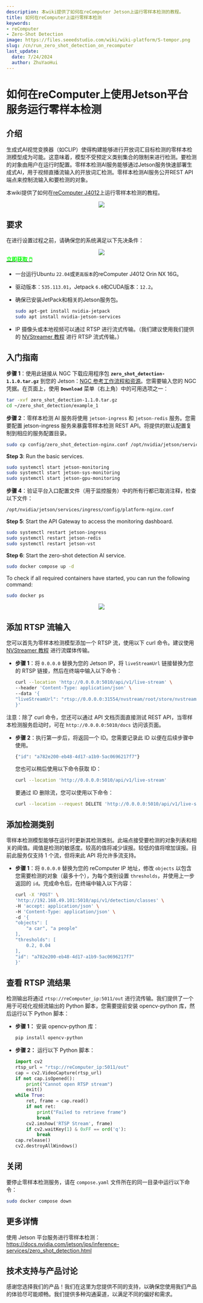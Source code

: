 ```yaml
---
description: 本wiki提供了如何在reComputer Jetson上运行零样本检测的教程。
title: 如何在reComputer上运行零样本检测
keywords:
- reComputer
- Zero-Shot Detection
image: https://files.seeedstudio.com/wiki/wiki-platform/S-tempor.png
slug: /cn/run_zero_shot_detection_on_recomputer
last_update:
  date: 7/24/2024
  author: ZhuYaoHui
---
```


# 如何在reComputer上使用Jetson平台服务运行零样本检测

## 介绍

生成式AI视觉变换器（如CLIP）使得构建能够进行开放词汇目标检测的零样本检测模型成为可能。这意味着，模型不受预定义类别集合的限制来进行检测。要检测的对象由用户在运行时配置。零样本检测AI服务能够通过Jetson服务快速部署生成式AI，用于视频直播流输入的开放词汇检测。零样本检测AI服务公开REST API端点来控制流输入和要检测的对象。

本wiki提供了如何在[reComputer J4012](https://www.seeedstudio.com/reComputer-J4012-p-5586.html)上运行零样本检测的教程。

<div align="center">
    <img width={900}
     src="https://files.seeedstudio.com/wiki/reComputer/Application/zero_shot_detection/fig1.gif" />
</div>

## 要求

在进行设置过程之前，请确保您的系统满足以下先决条件：

<div align="center">
    <img width={800}
     src="https://files.seeedstudio.com/wiki/reComputer/Application/reComputer_J4012.png" />
</div>

<div class="get_one_now_container" style={{textAlign: 'center'}}>
    <a class="get_one_now_item" href="https://files.seeedstudio.com/wiki/reComputer/Application/reComputer_J4012.png" target="_blank" rel="noopener noreferrer">
      <strong><span><font color={'FFFFFF'} size={"4"}> 立即获取 🖱️</font></span></strong>
    </a>
</div>

- 一台运行Ubuntu `22.04`或`更高版本`的reComputer J4012 Orin NX 16G。
- 驱动版本：`535.113.01`，Jetpack `6.0`和CUDA版本：`12.2`。
- 确保已安装JetPack和相关的Jetson服务包。

  ```bash
  sudo apt-get install nvidia-jetpack
  sudo apt install nvidia-jetson-services
  ```

- IP 摄像头或本地视频可以通过 RTSP 进行流式传输。（我们建议使用我们提供的 [NVStreamer 教程](/cn/getting_started_with_nvstreamer) 进行 RTSP 流式传输。）

## 入门指南

**步骤 1**：使用此链接从 NGC 下载应用程序包 **`zero_shot_detection-1.1.0.tar.gz`** 到您的 Jetson：[NGC 参考工作流程和资源](https://catalog.ngc.nvidia.com/orgs/nvidia/teams/jps/resources/reference-workflow-and-resources)。您需要输入您的 NGC 凭据。在页面上，使用 **`Download`** 菜单（右上角）中的可用选项之一：

```bash
tar -xvf zero_shot_detection-1.1.0.tar.gz
cd ~/zero_shot_detection/example_1
```

**步骤 2**：零样本检测 AI 服务将使用 `jetson-ingress` 和 `jetson-redis` 服务。您需要配置 jetson-ingress 服务来暴露零样本检测 REST API。将提供的默认配置复制到相应的服务配置目录。

```bash
sudo cp config/zero_shot_detection-nginx.conf /opt/nvidia/jetson/services/ingress/config
```

**Step 3**: Run the basic services.

```bash
sudo systemctl start jetson-monitoring
sudo systemctl start jetson-sys-monitoring
sudo systemctl start jetson-gpu-monitoring
```

**步骤 4**：验证平台入口配置文件（用于监控服务）中的所有行都已取消注释，检查以下文件：

```bash
/opt/nvidia/jetson/services/ingress/config/platform-nginx.conf
```

**Step 5**: Start the API Gateway to access the monitoring dashboard.

```bash
sudo systemctl restart jetson-ingress
sudo systemctl restart jetson-redis
sudo systemctl restart jetson-vst
```

**Step 6**: Start the zero-shot detection AI service.

```bash
sudo docker compose up -d
```

To check if all required containers have started, you can run the following command:

```bash
sudo docker ps
```

<div align="center">
    <img width={1000}
     src="https://files.seeedstudio.com/wiki/reComputer/Application/zero_shot_detection/fig2.png" />
</div>

## 添加 RTSP 流输入

您可以首先为零样本检测模型添加一个 RTSP 流，使用以下 curl 命令。建议使用 [NVStreamer 教程](/cn/getting_started_with_nvstreamer) 进行流媒体传输。

- **步骤 1**：将 `0.0.0.0` 替换为您的 Jetson IP，将 `liveStreamUrl` 链接替换为您的 RTSP 链接，然后在终端中输入以下命令：

    ```bash
    curl --location 'http://0.0.0.0:5010/api/v1/live-stream' \
    --header 'Content-Type: application/json' \
    --data '{
    "liveStreamUrl": "rtsp://0.0.0.0:31554/nvstream/root/store/nvstreamer_videos/car.mp4"
    }'
    ```

注意：除了 curl 命令，您还可以通过 API 文档页面直接测试 REST API，当零样本检测服务启动时，可在 `http://0.0.0.0:5010/docs` 访问该页面。

- **步骤 2**：执行第一步后，将返回一个 ID。您需要记录此 ID 以便在后续步骤中使用。

    ```bash
    {"id": "a782e200-eb48-4d17-a1b9-5ac0696217f7"}
    ```

    您也可以稍后使用以下命令获取 ID：

    ```bash
    curl --location 'http://0.0.0.0:5010/api/v1/live-stream'
    ```

    要通过 ID 删除流，您可以使用以下命令：

    ```bash
    curl --location --request DELETE 'http://0.0.0.0:5010/api/v1/live-stream/{id}'
    ```

## 添加检测类别

零样本检测模型能够在运行时更新其检测类别。此端点接受要检测的对象列表和相关的阈值。阈值是检测的敏感度。较高的值将减少误报。较低的值将增加误报。目前此服务仅支持 1 个流，但将来此 API 将允许多流支持。

- **步骤 1**：将 `0.0.0.0` 替换为您的 reComputer IP 地址，修改 `objects` 以包含您需要检测的对象（最多十个），为每个类别设置 `thresholds`，并使用上一步返回的 `id`。完成命令后，在终端中输入以下内容：

    ```bash
    curl -X 'POST' \
    'http://192.168.49.101:5010/api/v1/detection/classes' \
    -H 'accept: application/json' \
    -H 'Content-Type: application/json' \
    -d '{
    "objects": [
        "a car", "a people"
    ],
    "thresholds": [
        0.2, 0.04
    ],
    "id": "a782e200-eb48-4d17-a1b9-5ac0696217f7"
    }'
    ```

## 查看 RTSP 流结果

检测输出将通过 `rtsp://reComputer_ip:5011/out` 进行流传输。我们提供了一个用于可视化视频流输出的 Python 脚本，您需要提前安装 opencv-python 库，然后运行以下 Python 脚本：

- **步骤 1：** 安装 opencv-python 库：

    ```bash
    pip install opencv-python
    ```

- **步骤 2：** 运行以下 Python 脚本：

    ```python
    import cv2
    rtsp_url = "rtsp://reComputer_ip:5011/out"
    cap = cv2.VideoCapture(rtsp_url)
    if not cap.isOpened():
        print("Cannot open RTSP stream")
        exit()
    while True:
        ret, frame = cap.read()
        if not ret:
            print("Failed to retrieve frame")
            break
        cv2.imshow('RTSP Stream', frame)
        if cv2.waitKey(1) & 0xFF == ord('q'):
            break
    cap.release()
    cv2.destroyAllWindows()
    ```

## 关闭

要停止零样本检测服务，请在 `compose.yaml` 文件所在的同一目录中运行以下命令：

```bash
sudo docker compose down
```

## 更多详情

使用 Jetson 平台服务进行零样本检测：https://docs.nvidia.com/jetson/jps/inference-services/zero_shot_detection.html

## 技术支持与产品讨论

感谢您选择我们的产品！我们在这里为您提供不同的支持，以确保您使用我们产品的体验尽可能顺畅。我们提供多种沟通渠道，以满足不同的偏好和需求。

<div class="button_tech_support_container">
<a href="https://forum.seeedstudio.com/" class="button_forum"></a>
<a href="https://www.seeedstudio.com/contacts" class="button_email"></a>
</div>

<div class="button_tech_support_container">
<a href="https://discord.gg/eWkprNDMU7" class="button_discord"></a>
<a href="https://github.com/Seeed-Studio/wiki-documents/discussions/69" class="button_discussion"></a>
</div>
